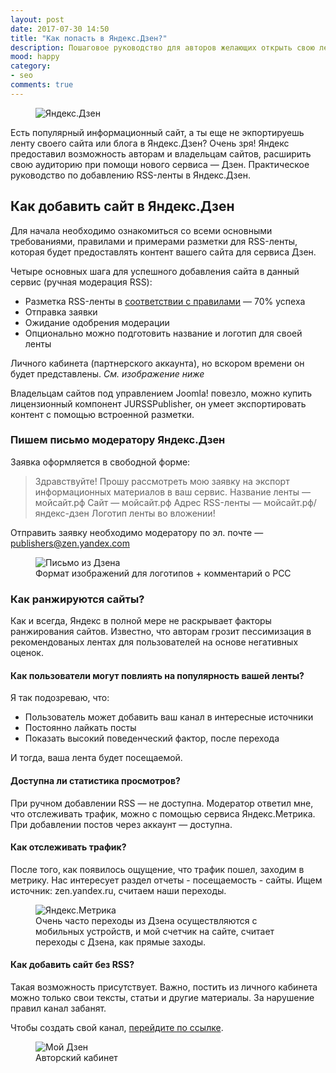 ```yaml
---
layout: post
date: 2017-07-30 14:50
title: "Как попасть в Яндекс.Дзен?"
description: Пошаговое руководство для авторов желающих открыть свою ленту в Яндекс.Дзен. Технические моменты данной процедуры. Разметка RSS-ленты для экспорта контента.
mood: happy
category:
- seo
comments: true
---
```


<figure>
    <img src="http://dubkov.xyz/assets/img/dzen_cover.jpg" alt="Яндекс.Дзен" />
</figure>

Есть популярный информационный сайт, а ты еще не экпортируешь ленту своего сайта или блога в Яндекс.Дзен? Очень зря! Яндекс предоставил возможность авторам и владельцам сайтов, расширить свою аудиторию при помощи нового сервиса — Дзен. Практическое руководство по добавлению RSS-ленты в Яндекс.Дзен. 

<!--more-->

## Как добавить сайт в Яндекс.Дзен

Для начала необходимо ознакомиться со всеми основными требованиями, правилами и примерами разметки для RSS-ленты, которая будет предоставлять контент вашего сайта для сервиса Дзен.

Четыре основных шага для успешного добавления сайта в данный сервис (ручная модерация RSS):

* Разметка RSS-ленты в <a href="https://yandex.ru/support/zen/publishers/rss.html" rel="nofollow">соответствии с правилами</a> — 70% успеха
* Отправка заявки
* Ожидание одобрения модерации
* Опционально можно подготовить название и логотип для своей ленты

Личного кабинета (партнерского аккаунта), но вскором времени он будет представлены. <i>См. изображение ниже</i>

Владельцам сайтов под управлением Joomla! повезло, можно купить лицензионный компонент JURSSPublisher, он умеет экспортировать контент с помощью встроенной разметки.

### Пишем письмо модератору Яндекс.Дзен

Заявка оформляется в свободной форме:

>Здравствуйте! Прошу рассмотреть мою заявку на экспорт информационных материалов в ваш сервис.
Название ленты — мойсайт.рф
Сайт — мойсайт.рф
Адрес RSS-ленты — мойсайт.рф/яндекс-дзен
Логотип ленты во вложении!

Отправить заявку необходимо модератору по эл. почте — publishers@zen.yandex.com

<figure>
    <img src="http://dubkov.xyz/assets/img/dzen.png" alt="Письмо из Дзена" />
    <figcaption>Формат изображений для логотипов + комментарий о PCC</figcaption>
</figure>

### Как ранжируются сайты?

Как и всегда, Яндекс в полной мере не раскрывает факторы ранжирования сайтов. Известно, что авторам грозит пессимизация в рекомендованых лентах для пользователей на основе негативных оценок.

#### Как пользователи могут повлиять на популярность вашей ленты?

Я так подозреваю, что:

* Пользователь может добавить ваш канал в интересные источники
* Постоянно лайкать посты
* Показать высокий поведенческий фактор, после перехода

И тогда, ваша лента будет посещаемой. 

#### Доступна ли статистика просмотров?

При ручном добавлении RSS — не доступна. Модератор ответил мне, что отслеживать трафик, можно с помощью сервиса Яндекс.Метрика.
При добавлении постов через аккаунт — доступна.

#### Как отслеживать трафик?

После того, как появилось ощущение, что трафик пошел, заходим в метрику. Нас интересует раздел отчеты - посещаемость - сайты.
Ищем источник: zen.yandex.ru, считаем наши переходы.

<figure>
    <img src="http://dubkov.xyz/assets/img/metrika.png" alt="Яндекс.Метрика" />
    <figcaption>Очень часто переходы из Дзена осуществляются с мобильных устройств, и мой счетчик на сайте, считает переходы с Дзена, как прямые заходы.</figcaption>
</figure>

#### Как добавить сайт без RSS?

Такая возможность присутствует. Важно, постить из личного кабинета можно только свои тексты, статьи и другие материалы. За нарушение правил канал забанят.

Чтобы создать свой канал, <a href="https://zen.yandex.ru/media" rel="nofollow">перейдите по ссылке</a>.

<figure>
    <img src="http://dubkov.xyz/assets/img/dzen-3.png" alt="Мой Дзен" />
    <figcaption>Авторский кабинет</figcaption>
</figure>



